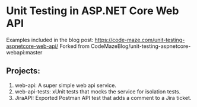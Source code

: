 # Unit Testing in ASP.NET Core Web API  

Examples included in the blog post: https://code-maze.com/unit-testing-aspnetcore-web-api/
Forked from CodeMazeBlog/unit-testing-aspnetcore-webapi:master 

## Projects:
1. web-api: A super simple web api service.
2. web-api-tests: xUnit tests that mocks the service for isolation tests.
3. JiraAPI:  Exported Postman API test that adds a comment to a Jira ticket.
